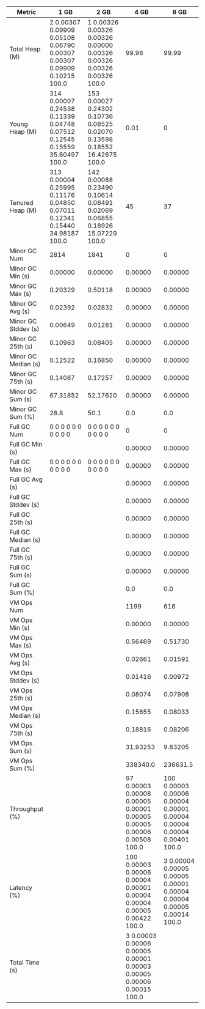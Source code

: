 | Metric | 1 GB | 2 GB | 4 GB | 8 GB |
|------|----|----|----|----|
| Total Heap (M) | 2	0.00307	0.09909	0.05108	0.06790	0.00307	0.00307	0.09909	0.10215	100.0 | 1	0.00326	0.00326	0.00326	0.00000	0.00326	0.00326	0.00326	0.00326	100.0 | 99.98 | 99.99 |
| Young Heap (M) | 314	0.00007	0.24538	0.11339	0.04748	0.07512	0.12545	0.15559	35.60497	100.0 | 153	0.00027	0.24302	0.10736	0.08525	0.02070	0.13598	0.18552	16.42675	100.0 | 0.01 | 0 |
| Tenured Heap (M) | 313	0.00004	0.25995	0.11176	0.04850	0.07011	0.12341	0.15440	34.98187	100.0 | 142	0.00088	0.23490	0.10614	0.08491	0.02069	0.06855	0.18926	15.07229	100.0 | 45 | 37 |
| Minor GC Num | 2814 | 1841 | 0 | 0 |
| Minor GC Min (s) | 0.00000 | 0.00000 | 0.00000 | 0.00000 |
| Minor GC Max (s) | 0.20329 | 0.50118 | 0.00000 | 0.00000 |
| Minor GC Avg (s) | 0.02392 | 0.02832 | 0.00000 | 0.00000 |
| Minor GC Stddev (s) | 0.00649 | 0.01281 | 0.00000 | 0.00000 |
| Minor GC 25th (s) | 0.10963 | 0.08405 | 0.00000 | 0.00000 |
| Minor GC Median (s) | 0.12522 | 0.16850 | 0.00000 | 0.00000 |
| Minor GC 75th (s) | 0.14067 | 0.17257 | 0.00000 | 0.00000 |
| Minor GC Sum (s) | 67.31852 | 52.17620 | 0.00000 | 0.00000 |
| Minor GC Sum (%) | 28.8 | 50.1 | 0.0 | 0.0 |
| Full GC Num | 0	0	0	0	0	0	0	0	0	0 | 0	0	0	0	0	0	0	0	0	0 | 0 | 0 |
| Full GC Min (s) |  |  | 0.00000 | 0.00000 |
| Full GC Max (s) | 0	0	0	0	0	0	0	0	0	0 | 0	0	0	0	0	0	0	0	0	0 | 0.00000 | 0.00000 |
| Full GC Avg (s) |  |  | 0.00000 | 0.00000 |
| Full GC Stddev (s) |  |  | 0.00000 | 0.00000 |
| Full GC 25th (s) |  |  | 0.00000 | 0.00000 |
| Full GC Median (s) |  |  | 0.00000 | 0.00000 |
| Full GC 75th (s) |  |  | 0.00000 | 0.00000 |
| Full GC Sum (s) |  |  | 0.00000 | 0.00000 |
| Full GC Sum (%) |  |  | 0.0 | 0.0 |
| VM Ops Num |  |  | 1199 | 616 |
| VM Ops Min (s) |  |  | 0.00000 | 0.00000 |
| VM Ops Max (s) |  |  | 0.56469 | 0.51730 |
| VM Ops Avg (s) |  |  | 0.02661 | 0.01591 |
| VM Ops Stddev (s) |  |  | 0.01416 | 0.00972 |
| VM Ops 25th (s) |  |  | 0.08074 | 0.07908 |
| VM Ops Median (s) |  |  | 0.15655 | 0.08033 |
| VM Ops 75th (s) |  |  | 0.18816 | 0.08206 |
| VM Ops Sum (s) |  |  | 31.93253 | 9.83205 |
| VM Ops Sum (%) |  |  | 338340.0 | 236631.5 |
| Throughput (%) |  |  | 97	0.00003	0.00008	0.00005	0.00001	0.00005	0.00005	0.00006	0.00508	100.0 | 100	0.00003	0.00006	0.00004	0.00001	0.00004	0.00004	0.00004	0.00401	100.0 |
| Latency (%) |  |  | 100	0.00003	0.00006	0.00004	0.00001	0.00004	0.00004	0.00005	0.00422	100.0 | 3	0.00004	0.00005	0.00005	0.00001	0.00004	0.00004	0.00005	0.00014	100.0 |
| Total Time (s) |  |  | 3	0.00003	0.00006	0.00005	0.00001	0.00003	0.00005	0.00006	0.00015	100.0 |  |
